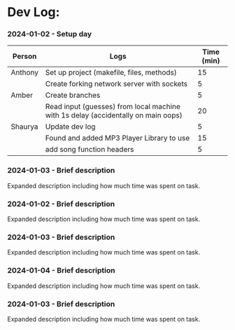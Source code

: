 # Dev Log:

### 2024-01-02 - Setup day

| Person  | Logs                                                                              | Time (min)   |
| ------- | --------------------------------------------------------------------------------- | ------ |
| Anthony | Set up project (makefile, files, methods)                                         | 15 |
|         | Create forking network server with sockets                                        | 5   |
| Amber   | Create branches                                                                   | 5   |
|         | Read input (guesses) from local machine with 1s delay (accidentally on main oops) | 20  |
| Shaurya | Update dev log                                                                    |   5   |
|         | Found and added MP3 Player Library to use                                         |   15   |
|         | add song function headers                                                         |    5    |



### 2024-01-03 - Brief description

Expanded description including how much time was spent on task.

### 2024-01-02 - Brief description

Expanded description including how much time was spent on task.

### 2024-01-03 - Brief description

Expanded description including how much time was spent on task.

### 2024-01-04 - Brief description

Expanded description including how much time was spent on task.

### 2024-01-03 - Brief description

Expanded description including how much time was spent on task.
